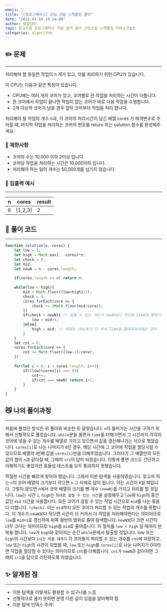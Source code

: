 ```yaml
---
emoji: 🤔
title: "[프로그래머스] 선입 선출 스케줄링 풀이"
date: "2022-01-19 10:14:00"
author: 얌얌냥이
tags: 알고리즘 프로그래머스 이분 탐색 풀이 선입선출 스케줄링 자바스크립트 
categories: algorithm
---
```


## **✏️** 문제

---

처리해야 할 동일한 작업이 n 개가 있고, 이를 처리하기 위한 CPU가 있습니다.

이 CPU는 다음과 같은 특징이 있습니다.

- CPU에는 여러 개의 코어가 있고, 코어별로 한 작업을 처리하는 시간이 다릅니다.
- 한 코어에서 작업이 끝나면 작업이 없는 코어가 바로 다음 작업을 수행합니다.
- 2개 이상의 코어가 남을 경우 앞의 코어부터 작업을 처리 합니다.

처리해야 될 작업의 개수 n과, 각 코어의 처리시간이 담긴 배열 cores 가 매개변수로 주어질 때, 마지막 작업을 처리하는 코어의 번호를 return 하는 solution 함수를 완성해주세요.

### **🚨** 제한사항

- 코어의 수는 10,000 이하 2이상 입니다.
- 코어당 작업을 처리하는 시간은 10,000이하 입니다.
- 처리해야 하는 일의 개수는 50,000개를 넘기지 않습니다.

### 📌 입출력 예시

---

| n | cores | result |
| --- | --- | --- |
| 6 | [1,2,3] | 2 |

## **🤔** 풀이 코드

---

```jsx
function solution(n, cores) {
    let low = 1;
    let high = Math.max(...cores)*n;
    let check = 0;
    let mid;
    let newN = n - cores.length;
    
    if(cores.length >= n) return n; 
    
    while(low < high){
        mid = Math.floor((low+high)/2); 
        check = 0;
        cores.forEach(core => {
            check += (Math.floor(mid/core));
        })
        if(check < newN){ // 넣을 수 있는 개수가 newN보다 작으면 time의 범위가 더 커져야 한다.
            low = mid+1;
        }else{
            high = mid; // 이때는 check가 더 커서 Time을 줄여주어야하는 경우.
        }
    }
    let cnt = 0;
    cores.forEach(core => {
        cnt += Math.floor((low-1)/core);
    })
    
    for(let i = 0; i < cores.length; i++){
        if((low)%cores[i] === 0){
            cnt++;
            if(cnt === newN) return i+1;
        }
    }
}
```

## 😼 나의 풀이과정

---

처음에 풀었던 방식은 위 풀이와 비슷한 듯 달랐습니다. `n`이 들어가는 시간을 구하기 위해서 선형적으로 풀었습니다. `while`문을 돌면서 `time`을 더해가면서 그 시간까지 각각의 코어에 넣을 수 있는 개수를 배열로 가지고 있으면서 값을 갱신해나가는 식으로 했었습니다. `cores[i]`로 나눈 나머지가 `0`인 경우, 해당 시간에 그 코어에 작업을 할당시킬 수 있으므로 배열의 i번째 값을 `cores[i]`만큼 더해주었습니다. 그러다가 그 배열안의 모든 값의 합이 `n`과 같아질 때, 그때의 `i+1`이 답이 되었습니다. 이렇게 풀면 코드도 간단하고 이해하기도 좋았지만 효율성 테스트를 모두 통과하지 못했습니다.

적절한 시간을 빠르게 찾아야 했습니다. 그래서 이분 탐색을 사용하였습니다. 찾고자 하는 `n`이 코어 배열의 크기보다 작으면 `n` 그 자체로 답이 됩니다. 이는 시간이 `0`일 때입니다. 그렇지 않으면 `n`에서 코어 배열의 크기를 뺀 개수 `(newN)`를 가지고 처리를 할 것입니다. `low`는 시간 `1`, `high`는 `최대로 걸릴 수 있는 시간`을 설정해두고 `low`와 `high`의 중간 값인 `mid` 시간을 사용합니다. 모든 코어가 걸릴 수 있는 작업 시간으로 `mid`를 나눈 몫을 다 더합니다. `(check)`. 이는 `mid`까지 모든 코어가 처리할 수 있는 작업의 개수를 뜻합니다. 이 개수가 `newN`보다 작으면 시간이 더 커져서 더 작업을 처리해야한다는 의미이므로 `low`를 `mid+1`로 갱신하여 뒤쪽 절반의 범위로 줄여 탐색합니다. `newN`보다 크면 시간이 너무 크다는 의미이므로 `high`를 `mid`로 줄여줍니다. 이 절차를 `low < high` 일 때까지 반복을 합니다. `low`가 `high`와 같아지는 순간 `while`문에서 탈출할 것입니다. low 또는 `high`의 시간보다 `1시간 적을 때까지` 각 코어들이 처리할 수 있는 개수를 `cnt`에 저장하고, `low` 또는 `high`의 시간이 되었을 때, `low` 또는 `high`를 `cores[i]`로 나눈 나머지가 0이라면 작업을 할당할 수 있다는 의미이므로 `cnt`를 더해줍니다. `cnt`가 `newN`과 같아지면 그 때의 `i+1`을 답으로 리턴하도록 하였습니다. 

## ✨ 알게된 점

---

- 이분 탐색을 이렇게도 활용할 수 있구나를 느낌
- 선형적으로 풀지 못하면 분명 다른 길이 있음을 알아채야 함
- 이분 탐색 인덱스 주의!

```toc

```
